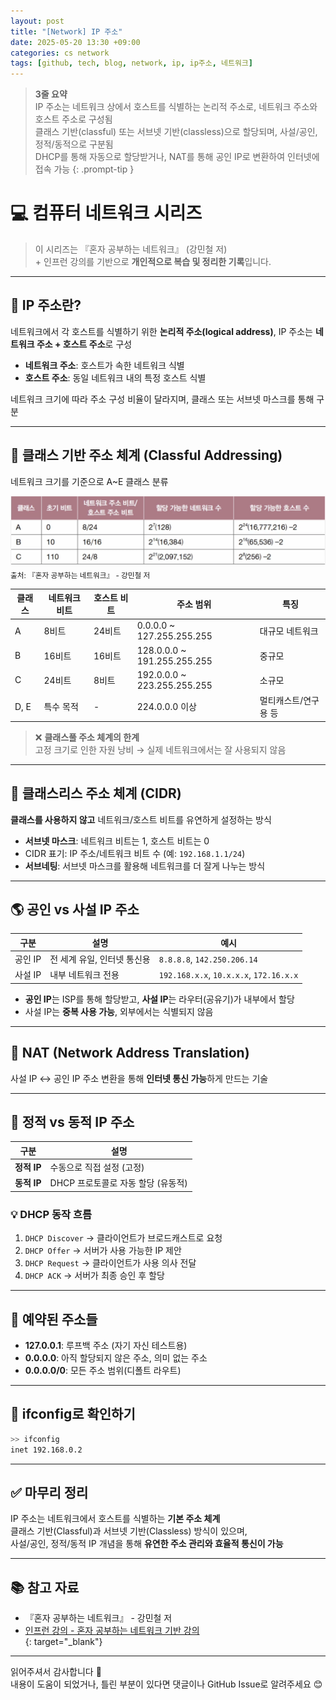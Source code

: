 ```yaml
---
layout: post
title: "[Network] IP 주소"
date: 2025-05-20 13:30 +09:00
categories: cs network
tags: [github, tech, blog, network, ip, ip주소, 네트워크]
---
```


> **3줄 요약**
<br>IP 주소는 네트워크 상에서 호스트를 식별하는 논리적 주소로, 네트워크 주소와 호스트 주소로 구성됨
<br>클래스 기반(classful) 또는 서브넷 기반(classless)으로 할당되며, 사설/공인, 정적/동적으로 구분됨
<br>DHCP를 통해 자동으로 할당받거나, NAT를 통해 공인 IP로 변환하여 인터넷에 접속 가능
{: .prompt-tip }

# 💻 컴퓨터 네트워크 시리즈

> 이 시리즈는 『혼자 공부하는 네트워크』 (강민철 저)
> <br> + 인프런 강의를 기반으로 **개인적으로 복습 및 정리한 기록**입니다.

---

## 📌 IP 주소란?

네트워크에서 각 호스트를 식별하기 위한 **논리적 주소(logical address)**, IP 주소는 **네트워크 주소 + 호스트 주소**로 구성

- **네트워크 주소**: 호스트가 속한 네트워크 식별
- **호스트 주소**: 동일 네트워크 내의 특정 호스트 식별

네트워크 크기에 따라 주소 구성 비율이 달라지며, 클래스 또는 서브넷 마스크를 통해 구분

---

## 📐 클래스 기반 주소 체계 (Classful Addressing)

네트워크 크기를 기준으로 A~E 클래스 분류

![클래스 기반 주소 체계](assets/img/cs/classful.png)
<sub>출처: 『혼자 공부하는 네트워크』 - 강민철 저</sub>

| 클래스 | 네트워크 비트 | 호스트 비트 | 주소 범위 | 특징 |
|--------|----------------|-------------|-----------|------|
| A | 8비트 | 24비트 | 0.0.0.0 ~ 127.255.255.255 | 대규모 네트워크 |
| B | 16비트 | 16비트 | 128.0.0.0 ~ 191.255.255.255 | 중규모 |
| C | 24비트 | 8비트 | 192.0.0.0 ~ 223.255.255.255 | 소규모 |
| D, E | 특수 목적 | - | 224.0.0.0 이상 | 멀티캐스트/연구용 등 |

> ❌ **클래스풀 주소 체계의 한계**  
> 고정 크기로 인한 자원 낭비 → 실제 네트워크에서는 잘 사용되지 않음

---

## 🧮 클래스리스 주소 체계 (CIDR)

**클래스를 사용하지 않고** 네트워크/호스트 비트를 유연하게 설정하는 방식

- **서브넷 마스크**: 네트워크 비트는 1, 호스트 비트는 0
- CIDR 표기: IP 주소/네트워크 비트 수 (예: `192.168.1.1/24`)
- **서브네팅**: 서브넷 마스크를 활용해 네트워크를 더 잘게 나누는 방식

---

## 🌎 공인 vs 사설 IP 주소

| 구분 | 설명 | 예시 |
|------|------|------|
| 공인 IP | 전 세계 유일, 인터넷 통신용 | `8.8.8.8`, `142.250.206.14` |
| 사설 IP | 내부 네트워크 전용 | `192.168.x.x`, `10.x.x.x`, `172.16.x.x` |

- **공인 IP**는 ISP를 통해 할당받고, **사설 IP**는 라우터(공유기)가 내부에서 할당
- 사설 IP는 **중복 사용 가능**, 외부에서는 식별되지 않음

---

## 🔀 NAT (Network Address Translation)

사설 IP ↔ 공인 IP 주소 변환을 통해 **인터넷 통신 가능**하게 만드는 기술

---

## 🔌 정적 vs 동적 IP 주소

| 구분 | 설명 |
|------|------|
| **정적 IP** | 수동으로 직접 설정 (고정) |
| **동적 IP** | DHCP 프로토콜로 자동 할당 (유동적) |

### 💡 DHCP 동작 흐름

1. `DHCP Discover` → 클라이언트가 브로드캐스트로 요청
2. `DHCP Offer` → 서버가 사용 가능한 IP 제안
3. `DHCP Request` → 클라이언트가 사용 의사 전달
4. `DHCP ACK` → 서버가 최종 승인 후 할당

---

## 🛑 예약된 주소들

- **127.0.0.1**: 루프백 주소 (자기 자신 테스트용)
- **0.0.0.0**: 아직 할당되지 않은 주소, 의미 없는 주소
- **0.0.0.0/0**: 모든 주소 범위(디폴트 라우트)

---

## 🧪 ifconfig로 확인하기

```bash
>> ifconfig
inet 192.168.0.2
```

---

## ✅ 마무리 정리

IP 주소는 네트워크에서 호스트를 식별하는 **기본 주소 체계**  
클래스 기반(Classful)과 서브넷 기반(Classless) 방식이 있으며,  
사설/공인, 정적/동적 IP 개념을 통해 **유연한 주소 관리와 효율적 통신이 가능**

---

## 📚 참고 자료

- 『혼자 공부하는 네트워크』 - 강민철 저  
- [인프런 강의 - 혼자 공부하는 네트워크 기반 강의](https://www.inflearn.com/course/%EA%B0%9C%EB%B0%9C%EC%9E%90-%EC%BB%B4%ED%93%A8%ED%84%B0%EA%B3%B5%ED%95%99-%ED%98%BC%EC%9E%90%EA%B3%B5%EB%B6%80%ED%95%98%EB%8A%94-%EB%84%A4%ED%8A%B8%EC%9B%8C%ED%81%AC)  
{: target="_blank"}

---

읽어주셔서 감사합니다 🙌  
내용이 도움이 되었거나, 틀린 부분이 있다면 댓글이나 GitHub Issue로 알려주세요 😊